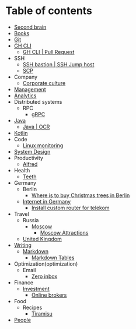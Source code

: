 # Table of contents
* [Second brain](second-brain)
* [Books](books)
* [Git](git)
* [GH CLI](gh-cli)
  * [GH CLI | Pull Request](gh-cli/gh-cli-pr.md)
* SSH
  * [SSH bastion | SSH Jump host](ssh/ssh-jump-host.md)
  * [SCP](ssh/scp.md)
* Company
  * [Corporate culture](company/corporate-culture)
* [Management](management)
* [Analytics](analytics)
* Distributed systems
  * RPC
    * [gRPC](distributed-systems/rpc/grpc.md)
* [Java](java)
  * [Java | OCR](java/ocr)
* [Kotlin](kotlin)
* Code
  * [Linux monitoring](code/linux-monitoring.md)
* [System Design](system-design)
* Productivity
  * [Alfred](productivity/alfred)
* Health
  * [Teeth](health/teeth.md)
* Germany
  * Berlin
    * [Where is to buy Christmas trees in Berlin](germany/berlin/christmas-tree.md)
  * [Internet in Germany](germany/internet)
    * [Install custom router for telekom](germany/internet/telekom-install-custom-router.md)
* Travel
  * Russia
    * [Moscow](travel/russia/moscow)
      * [Moscow Attractions](travel/russia/moscow/attraction)
  * [United Kingdom](travel/uk)
* [Writing](writing)
  * [Markdown](writing/markdown)
    * [Markdown Tables](writing/markdown/tables.md)
* Optimization(optimization)
  * Email
    * [Zero inbox](optimization/email/zero-inbox.md)
* Finance
  * [Investment](finance/investment)
    * [Online brokers](finance/investment/online-brokers.md)
* Food
  * Recipes
    * [Tiramisu](food/recipes/tiramisu.md)
* [People](people)
